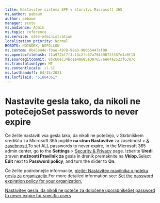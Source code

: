 ```yaml
---
title: Nastavitev sistema SPF v storitvi Microsoft 365
ms.author: pebaum
author: pebaum
manager: scotv
ms.audience: Admin
ms.topic: reference
ms.service: o365-administration
localization_priority: Normal
ROBOTS: NOINDEX, NOFOLLOW
ms.custom: 0ba5e44e-f0ae-4978-98a3-90065447af08
ms.openlocfilehash: 11a972bf7f3c13c2fc67a79439873f587e4a9f15
ms.sourcegitcommit: 8bc60ec34bc1e40685e3976576e04a2623f63a7c
ms.translationtype: MT
ms.contentlocale: sl-SI
ms.lasthandoff: 04/15/2021
ms.locfileid: "51804361"
---
```

# <a name="set-passwords-to-never-expire"></a><span data-ttu-id="44edc-102">Nastavite gesla tako, da nikoli ne potečejo</span><span class="sxs-lookup"><span data-stu-id="44edc-102">Set passwords to never expire</span></span> 

<span data-ttu-id="44edc-103">Če želite nastaviti vsa gesla tako, da nikoli ne potečejo, v Skrbniškem središču za Microsoft 365 pojdite **na stran Nastavitve** za zasebnost  >  [ &amp; zasebnosti.](https://portal.office.com/adminportal/home#/settings/security)</span><span class="sxs-lookup"><span data-stu-id="44edc-103">To set ALL passwords to never expire, in the Microsoft 365 admin center, go to the **Settings** > [Security &amp; Privacy](https://portal.office.com/adminportal/home#/settings/security) page.</span></span> <span data-ttu-id="44edc-104">Izberite **Uredi** zraven **možnosti Pravilnik za** gesla in drsnik premaknite na **Vklop.**</span><span class="sxs-lookup"><span data-stu-id="44edc-104">Select **Edit** next to **Password policy**, and turn the slider to **On**.</span></span>
  
<span data-ttu-id="44edc-105">Če želite podrobnejše informacije, [glejte: Nastavitev pravilnika o poteku gesla za organizacijo.](https://docs.microsoft.com/microsoft-365/admin/manage/set-password-expiration-policy)</span><span class="sxs-lookup"><span data-stu-id="44edc-105">For more detailed information see: [Set the password expiration policy for your organization.](https://docs.microsoft.com/microsoft-365/admin/manage/set-password-expiration-policy)</span></span>
  
[<span data-ttu-id="44edc-106">Nastavitev gesla, da nikoli ne poteče za določene uporabnike</span><span class="sxs-lookup"><span data-stu-id="44edc-106">Set password to never expire for specific users</span></span>](https://docs.microsoft.com/microsoft-365/admin/add-users/set-password-to-never-expire)
  
